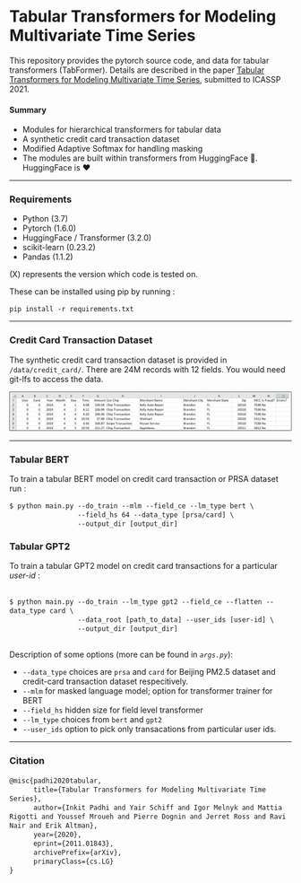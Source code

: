 # Tabular Transformers for Modeling Multivariate Time Series

This repository provides the pytorch source code, and data for tabular transformers (TabFormer). Details are described in the paper [Tabular Transformers for Modeling Multivariate Time Series](http://arxiv.org/abs/2011.01843 ), submitted to ICASSP 2021.

#### Summary
* Modules for hierarchical transformers for tabular data
* A synthetic credit card transaction dataset
* Modified Adaptive Softmax for handling masking
* The modules are built within transformers from HuggingFace 🤗. HuggingFace is ❤️ 
---
### Requirements
* Python (3.7)
* Pytorch (1.6.0)
* HuggingFace / Transformer (3.2.0)
* scikit-learn (0.23.2)
* Pandas (1.1.2)

(X) represents the version which code is tested on.

These can be installed using pip by running : 
```
pip install -r requirements.txt
```
---

### Credit Card Transaction Dataset

The synthetic credit card transaction dataset is provided in `/data/credit_card/`. There are 24M records with 12 fields.
You would need git-lfs to access the data.

![figure](./misc/cc_trans_dataset.png)

---

### Tabular BERT
To train a tabular BERT model on credit card transaction or PRSA dataset run :
```
$ python main.py --do_train --mlm --field_ce --lm_type bert \
                 --field_hs 64 --data_type [prsa/card] \
                 --output_dir [output_dir]
```


### Tabular GPT2
To train a tabular GPT2 model on credit card transactions for a particular _user-id_ :
```

$ python main.py --do_train --lm_type gpt2 --field_ce --flatten --data_type card \
                 --data_root [path_to_data] --user_ids [user-id] \
                 --output_dir [output_dir]
    
```

Description of some options (more can be found in _`args.py`_):
* `--data_type` choices are `prsa` and `card` for Beijing PM2.5 dataset and credit-card transaction dataset respecitively. 
* `--mlm` for masked language model; option for transformer trainer for BERT
* `--field_hs` hidden size for field level transformer
* `--lm_type` choices from `bert` and `gpt2`
* `--user_ids` option to pick only transacations from particular user ids.
---

### Citation

```
@misc{padhi2020tabular,
      title={Tabular Transformers for Modeling Multivariate Time Series}, 
      author={Inkit Padhi and Yair Schiff and Igor Melnyk and Mattia Rigotti and Youssef Mroueh and Pierre Dognin and Jerret Ross and Ravi Nair and Erik Altman},
      year={2020},
      eprint={2011.01843},
      archivePrefix={arXiv},
      primaryClass={cs.LG}
}
```
